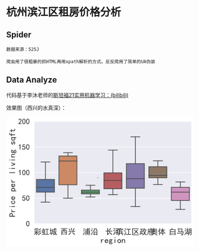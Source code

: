 # 杭州滨江区租房价格分析

## Spider

    数据来源：525J
    
    爬虫用了很粗暴的抓HTML再用xpath解析的方式。反反爬用了简单的UA伪装




##  Data Analyze

代码基于李沐老师的<a href='https://www.bilibili.com/video/BV1Xh411p7M9'>斯坦福21实用机器学习：(bilibili)</a>

效果图（西兴的水真深）：

![result.png](result.PNG)

